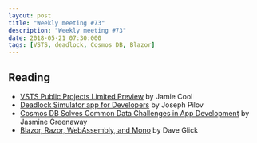 ```yaml
---
layout: post
title: "Weekly meeting #73"
description: "Weekly meeting #73"
date: 2018-05-21 07:30:000
tags: [VSTS, deadlock, Cosmos DB, Blazor]
--- 
```


## Reading

* [VSTS Public Projects Limited Preview](https://blogs.msdn.microsoft.com/devops/2018/04/27/vsts-public-projects-limited-preview/) by Jamie Cool
* [Deadlock Simulator app for Developers](https://blogs.msdn.microsoft.com/sqlmeditation/2018/04/27/deadlock-simulator-app-for-developers/) by Joseph Pilov
* [Cosmos DB Solves Common Data Challenges in App Development](https://blogs.msdn.microsoft.com/webdev/2018/04/27/cosmos-db-solves-common-data-challenges/) by Jasmine Greenaway
* [Blazor, Razor, WebAssembly, and Mono](https://daveaglick.com/posts/blazor-razor-webassembly-and-mono) by Dave Glick